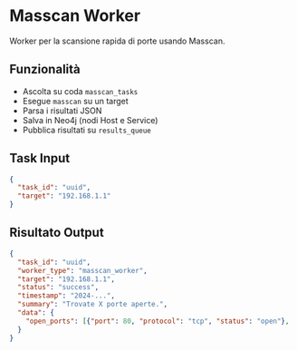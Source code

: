 # Masscan Worker

Worker per la scansione rapida di porte usando Masscan.

## Funzionalità
- Ascolta su coda `masscan_tasks`
- Esegue `masscan` su un target
- Parsa i risultati JSON
- Salva in Neo4j (nodi Host e Service)
- Pubblica risultati su `results_queue`

## Task Input
```json
{
  "task_id": "uuid",
  "target": "192.168.1.1"
}
```

## Risultato Output
```json
{
  "task_id": "uuid",
  "worker_type": "masscan_worker",
  "target": "192.168.1.1",
  "status": "success",
  "timestamp": "2024-...",
  "summary": "Trovate X porte aperte.",
  "data": {
    "open_ports": [{"port": 80, "protocol": "tcp", "status": "open"}, ...]
  }
}
```